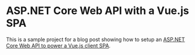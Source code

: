 # ASP.NET Core Web API with a Vue.js SPA
This is a sample project for a blog post showing how to setup an [ASP.NET Core Web API to power a Vue.js client SPA](https://jflower.co.uk/getting-started-with-a-vue-js-spa-and-asp-net-core-web-api/).
